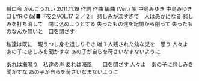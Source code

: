 緘口令
かんこうれい
2011.11.19
作詞  作曲  編曲 (Ver.)   唄
中島みゆき   中島みゆき        
□ LYRIC (a)■『夜会VOL.17 ２／２』
悲しみが深すぎて　人は愚かになる
悲しみを打ち消して　閉じ込めようとする
失ったもの達を記憶から削って
失ったものなんか無いと　口を閉ざす

私達は既に　現うつし身を退しりぞき
唯１人残された幼な児を　思う
人々よ　あの子に悲しみを聞かすな
あの子が自らを苛さいなまないように

あれは海鳴り　私達の声
あれは海風　　口を閉ざす
人々よ　あの子に悲しみを聞かすな
あの子が自らを苛さいなまないように